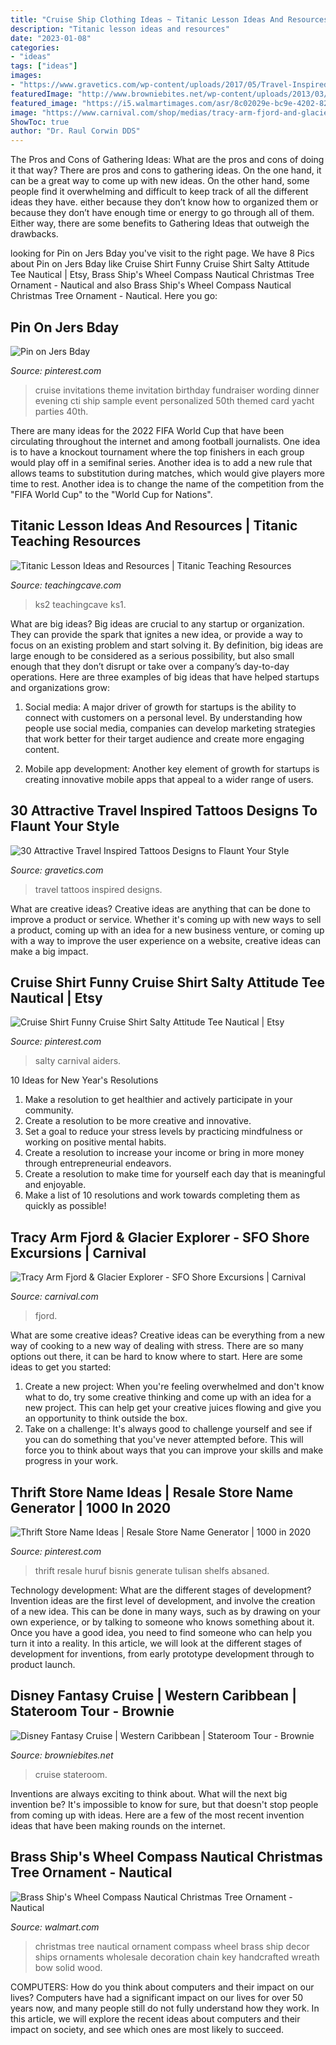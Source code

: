 ```yaml
---
title: "Cruise Ship Clothing Ideas ~ Titanic Lesson Ideas And Resources"
description: "Titanic lesson ideas and resources"
date: "2023-01-08"
categories:
- "ideas"
tags: ["ideas"]
images:
- "https://www.gravetics.com/wp-content/uploads/2017/05/Travel-Inspired-Tattoos-traveltattoos.jpg"
featuredImage: "http://www.browniebites.net/wp-content/uploads/2013/03/disney-fantasy-cruise-western-caribbean-stateroom-deck-9-05.jpg"
featured_image: "https://i5.walmartimages.com/asr/8c02029e-bc9e-4202-8284-e8998503fa56_1.f6dd519a34e0245717a113818b0669ea.jpeg"
image: "https://www.carnival.com/shop/medias/tracy-arm-fjord-and-glacier-explorer-117021-2.jpg?context=bWFzdGVyfGltYWdlc3wzMDE4ODJ8aW1hZ2UvanBlZ3xpbWFnZXMvaDA4L2gyOC84ODI3MTkxMzYxNTY2LmpwZ3xmOGEzODEzNDRlYThmZTc1NDBhMWZhZjAxOTg5NzY3YThhYzUxZWUyZGQ4NzQ4MjI2ZWFkMzc3ZjY4NmM0Y2U4&amp;w=700&amp;h=550"
ShowToc: true
author: "Dr. Raul Corwin DDS"
---
```



The Pros and Cons of Gathering Ideas: What are the pros and cons of doing it that way?
There are pros and cons to gathering ideas. On the one hand, it can be a great way to come up with new ideas. On the other hand, some people find it overwhelming and difficult to keep track of all the different ideas they have. either because they don’t know how to organized them or because they don’t have enough time or energy to go through all of them. Either way, there are some benefits to Gathering Ideas that outweigh the drawbacks.

	

		
looking for Pin on Jers Bday you've visit to the right page. We have 8 Pics about Pin on Jers Bday like Cruise Shirt Funny Cruise Shirt Salty Attitude Tee Nautical | Etsy, Brass Ship&#039;s Wheel Compass Nautical Christmas Tree Ornament - Nautical and also Brass Ship&#039;s Wheel Compass Nautical Christmas Tree Ornament - Nautical. Here you go:
		
    
## Pin On Jers Bday

<img loading=lazy src="https://i.pinimg.com/736x/75/cb/e8/75cbe8e4c1155fe4342f1093560ee10a--fundraiser-event-cruise-party.jpg" onerror="this.onerror=null;this.src='https://tse2.mm.bing.net/th?id=OIP.vy5u_P1WkSsrOgl0sLcooQHaKX&amp;pid=15.1';" alt="Pin on Jers Bday">

_Source: pinterest.com_

>cruise invitations theme invitation birthday fundraiser wording dinner evening cti ship sample event personalized 50th themed card yacht parties 40th. 

	

There are many ideas for the 2022 FIFA World Cup that have been circulating throughout the internet and among football journalists. One idea is to have a knockout tournament where the top finishers in each group would play off in a semifinal series. Another idea is to add a new rule that allows teams to substitution during matches, which would give players more time to rest. Another idea is to change the name of the competition from the "FIFA World Cup" to the "World Cup for Nations".

    
## Titanic Lesson Ideas And Resources | Titanic Teaching Resources

<img loading=lazy src="https://www.teachingcave.com/wp-content/uploads/2014/07/Titanic-display.jpg" onerror="this.onerror=null;this.src='https://tse2.mm.bing.net/th?id=OIP.4yrtQMCWpUTWMerCz9YrlwHaFj&amp;pid=15.1';" alt="Titanic Lesson Ideas and Resources | Titanic Teaching Resources">

_Source: teachingcave.com_

>ks2 teachingcave ks1. 

	

What are big ideas?
Big ideas are crucial to any startup or organization. They can provide the spark that ignites a new idea, or provide a way to focus on an existing problem and start solving it. By definition, big ideas are large enough to be considered as a serious possibility, but also small enough that they don’t disrupt or take over a company’s day-to-day operations. Here are three examples of big ideas that have helped startups and organizations grow:
1. Social media: A major driver of growth for startups is the ability to connect with customers on a personal level. By understanding how people use social media, companies can develop marketing strategies that work better for their target audience and create more engaging content.

2. Mobile app development: Another key element of growth for startups is creating innovative mobile apps that appeal to a wider range of users.

    
## 30 Attractive Travel Inspired Tattoos Designs To Flaunt Your Style

<img loading=lazy src="https://www.gravetics.com/wp-content/uploads/2017/05/Travel-Inspired-Tattoos-traveltattoos.jpg" onerror="this.onerror=null;this.src='https://tse3.mm.bing.net/th?id=OIP.yTyGJTRYgikZIdKT6xT1YQHaHa&amp;pid=15.1';" alt="30 Attractive Travel Inspired Tattoos Designs to Flaunt Your Style">

_Source: gravetics.com_

>travel tattoos inspired designs. 

	

What are creative ideas?
Creative ideas are anything that can be done to improve a product or service. Whether it's coming up with new ways to sell a product, coming up with an idea for a new business venture, or coming up with a way to improve the user experience on a website, creative ideas can make a big impact.

    
## Cruise Shirt Funny Cruise Shirt Salty Attitude Tee Nautical | Etsy

<img loading=lazy src="https://i.pinimg.com/736x/09/dc/84/09dc842cf6c4f60ba58b7f4c8db1f40e.jpg" onerror="this.onerror=null;this.src='https://tse2.mm.bing.net/th?id=OIP.GESWqgoJ_r4IJdLHprp4zQHaHa&amp;pid=15.1';" alt="Cruise Shirt Funny Cruise Shirt Salty Attitude Tee Nautical | Etsy">

_Source: pinterest.com_

>salty carnival aiders. 

	

10 Ideas for New Year's Resolutions
1. Make a resolution to get healthier and actively participate in your community. 
2. Create a resolution to be more creative and innovative. 
3. Set a goal to reduce your stress levels by practicing mindfulness or working on positive mental habits. 
4. Create a resolution to increase your income or bring in more money through entrepreneurial endeavors. 
5. Create a resolution to make time for yourself each day that is meaningful and enjoyable. 
6. Make a list of 10 resolutions and work towards completing them as quickly as possible!

    
## Tracy Arm Fjord &amp; Glacier Explorer - SFO Shore Excursions | Carnival

<img loading=lazy src="https://www.carnival.com/shop/medias/tracy-arm-fjord-and-glacier-explorer-117021-2.jpg?context=bWFzdGVyfGltYWdlc3wzMDE4ODJ8aW1hZ2UvanBlZ3xpbWFnZXMvaDA4L2gyOC84ODI3MTkxMzYxNTY2LmpwZ3xmOGEzODEzNDRlYThmZTc1NDBhMWZhZjAxOTg5NzY3YThhYzUxZWUyZGQ4NzQ4MjI2ZWFkMzc3ZjY4NmM0Y2U4&amp;w=700&amp;h=550" onerror="this.onerror=null;this.src='https://tse3.mm.bing.net/th?id=OIP.7oDIKUW4B0-w8SFbpBE3jQHaF0&amp;pid=15.1';" alt="Tracy Arm Fjord &amp; Glacier Explorer - SFO Shore Excursions | Carnival">

_Source: carnival.com_

>fjord. 

	

What are some creative ideas?
Creative ideas can be everything from a new way of cooking to a new way of dealing with stress. There are so many options out there, it can be hard to know where to start. Here are some ideas to get you started: 
1. Create a new project: When you're feeling overwhelmed and don't know what to do, try some creative thinking and come up with an idea for a new project. This can help get your creative juices flowing and give you an opportunity to think outside the box.
2. Take on a challenge: It's always good to challenge yourself and see if you can do something that you've never attempted before. This will force you to think about ways that you can improve your skills and make progress in your work. 

    
## Thrift Store Name Ideas | Resale Store Name Generator | 1000 In 2020

<img loading=lazy src="https://i.pinimg.com/736x/79/58/7b/79587bf940b6100cad19cfa6a687ec27.jpg" onerror="this.onerror=null;this.src='https://tse3.mm.bing.net/th?id=OIP.J6dM_5buvy4VFqvHd0EnVQHaLH&amp;pid=15.1';" alt="Thrift Store Name Ideas | Resale Store Name Generator | 1000 in 2020">

_Source: pinterest.com_

>thrift resale huruf bisnis generate tulisan shelfs absaned. 

	

Technology development: What are the different stages of development?
Invention ideas are the first level of development, and involve the creation of a new idea. This can be done in many ways, such as by drawing on your own experience, or by talking to someone who knows something about it. Once you have a good idea, you need to find someone who can help you turn it into a reality. In this article, we will look at the different stages of development for inventions, from early prototype development through to product launch.

    
## Disney Fantasy Cruise | Western Caribbean | Stateroom Tour - Brownie

<img loading=lazy src="http://www.browniebites.net/wp-content/uploads/2013/03/disney-fantasy-cruise-western-caribbean-stateroom-deck-9-05.jpg" onerror="this.onerror=null;this.src='https://tse4.mm.bing.net/th?id=OIP.bHuccIbfgFFdV8cxcD_0DwHaE7&amp;pid=15.1';" alt="Disney Fantasy Cruise | Western Caribbean | Stateroom Tour - Brownie">

_Source: browniebites.net_

>cruise stateroom. 

	

Inventions are always exciting to think about. What will the next big invention be? It's impossible to know for sure, but that doesn't stop people from coming up with ideas. Here are a few of the most recent invention ideas that have been making rounds on the internet.

    
## Brass Ship&#039;s Wheel Compass Nautical Christmas Tree Ornament - Nautical

<img loading=lazy src="https://i5.walmartimages.com/asr/8c02029e-bc9e-4202-8284-e8998503fa56_1.f6dd519a34e0245717a113818b0669ea.jpeg" onerror="this.onerror=null;this.src='https://tse2.mm.bing.net/th?id=OIP.4x8jp-CkrEAhBaeeVdGwiAHaFj&amp;pid=15.1';" alt="Brass Ship&#039;s Wheel Compass Nautical Christmas Tree Ornament - Nautical">

_Source: walmart.com_

>christmas tree nautical ornament compass wheel brass ship decor ships ornaments wholesale decoration chain key handcrafted wreath bow solid wood. 

	

COMPUTERS: How do you think about computers and their impact on our lives?
Computers have had a significant impact on our lives for over 50 years now, and many people still do not fully understand how they work. In this article, we will explore the recent ideas about computers and their impact on society, and see which ones are most likely to succeed.

